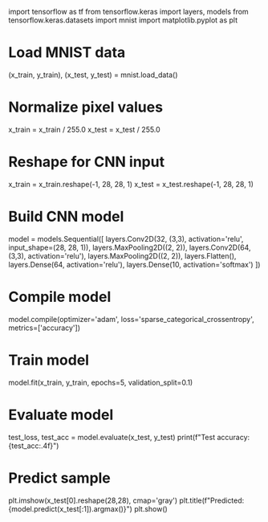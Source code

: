 import tensorflow as tf
from tensorflow.keras import layers, models
from tensorflow.keras.datasets import mnist
import matplotlib.pyplot as plt

# Load MNIST data
(x_train, y_train), (x_test, y_test) = mnist.load_data()

# Normalize pixel values
x_train = x_train / 255.0
x_test = x_test / 255.0

# Reshape for CNN input
x_train = x_train.reshape(-1, 28, 28, 1)
x_test = x_test.reshape(-1, 28, 28, 1)

# Build CNN model
model = models.Sequential([
    layers.Conv2D(32, (3,3), activation='relu', input_shape=(28, 28, 1)),
    layers.MaxPooling2D((2, 2)),
    layers.Conv2D(64, (3,3), activation='relu'),
    layers.MaxPooling2D((2, 2)),
    layers.Flatten(),
    layers.Dense(64, activation='relu'),
    layers.Dense(10, activation='softmax')
])

# Compile model
model.compile(optimizer='adam',
              loss='sparse_categorical_crossentropy',
              metrics=['accuracy'])

# Train model
model.fit(x_train, y_train, epochs=5, validation_split=0.1)

# Evaluate model
test_loss, test_acc = model.evaluate(x_test, y_test)
print(f"Test accuracy: {test_acc:.4f}")

# Predict sample
plt.imshow(x_test[0].reshape(28,28), cmap='gray')
plt.title(f"Predicted: {model.predict(x_test[:1]).argmax()}")
plt.show() 